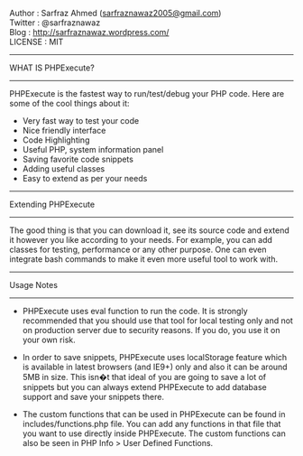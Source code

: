 Author   : Sarfraz Ahmed (sarfraznawaz2005@gmail.com)  
Twitter  : @sarfraznawaz  
Blog     : http://sarfraznawaz.wordpress.com/  
LICENSE  : MIT
____________________________________________


WHAT IS PHPExecute?
____________________________________________

PHPExecute is the fastest way to run/test/debug your PHP code. Here are some of the cool things about it:

 - Very fast way to test your code
 - Nice friendly interface
 - Code  Highlighting
 - Useful PHP, system information panel
 - Saving favorite code snippets
 - Adding useful classes
 - Easy to extend as per your needs
 
____________________________________________
Extending PHPExecute
____________________________________________

The good thing is that you can download it, see its source code and extend it however you like according to your needs. For example, you can add classes for testing, performance or any other purpose. One can even integrate bash commands to make it even more useful tool to work with.

____________________________________________
Usage Notes
____________________________________________

 - PHPExecute uses eval function to run the code. It is strongly recommended that you should use that tool for local testing only and not on production server due to security reasons. If you do, you use it on your own risk.
 
 - In order to save snippets, PHPExecute uses localStorage feature which is available in latest browsers (and IE9+) only and also it can be around 5MB in size. This isn�t that ideal of you are going to save a lot of snippets but you can always extend PHPExecute to add database support and save your snippets there.
 
 - The custom functions that can be used in PHPExecute can be found in includes/functions.php file. You can add any functions in that file that you want to use directly inside PHPExecute. The custom functions can also be seen in PHP Info > User Defined Functions.

